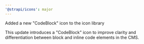 ```yaml
---
'@strapi/icons': major
---
```


Added a new "CodeBlock" icon to the icon library

This update introduces a "CodeBlock" icon to improve clarity and differentiation between block and inline code elements in the CMS.
